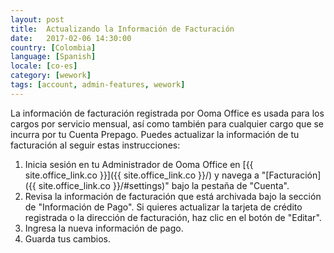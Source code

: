 ```yaml
---
layout: post
title:  Actualizando la Información de Facturación
date:   2017-02-06 14:30:00
country: [Colombia]
language: [Spanish]
locale: [co-es]
category: [wework]
tags: [account, admin-features, wework]
---
```


La información de facturación registrada por Ooma Office es usada para los cargos por servicio mensual, así como también para cualquier cargo que se incurra por tu Cuenta Prepago. Puedes actualizar la información de tu facturación al seguir estas instrucciones:

1. Inicia sesión en tu Administrador de Ooma Office en [{{ site.office_link.co }}]({{ site.office_link.co }}/) y navega a "[Facturación]({{ site.office_link.co }}/#settings)" bajo la pestaña de "Cuenta".
2. Revisa la información de facturación que está archivada bajo la sección de "Información de Pago". Si quieres actualizar la tarjeta de crédito registrada o la dirección de facturación, haz clic en el botón de "Editar".
3. Ingresa la nueva información de pago.
4. Guarda tus cambios.
